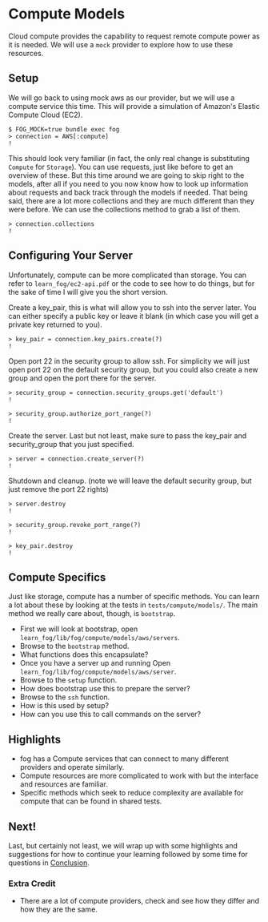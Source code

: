 # Compute Models

Cloud compute provides the capability to request remote compute power as it is needed. We will use a `mock` provider to explore how to use these resources.

## Setup

We will go back to using mock aws as our provider, but we will use a compute service this time. This will provide a simulation of Amazon's Elastic Compute Cloud (EC2).

    $ FOG_MOCK=true bundle exec fog
    > connection = AWS[:compute]
    !

This should look very familiar (in fact, the only real change is substituting `Compute` for `Storage`). You can use requests, just like before to get an overview of these.  But this time around we are going to skip right to the models, after all if you need to you now know how to look up information about requests and back track through the models if needed.  That being said, there are a lot more collections and they are much different than they were before. We can use the collections method to grab a list of them.

    > connection.collections
    !

## Configuring Your Server

Unfortunately, compute can be more complicated than storage. You can refer to `learn_fog/ec2-api.pdf` or the code to see how to do things, but for the sake of time I will give you the short version.

Create a key_pair, this is what will allow you to ssh into the server later.  You can either specify a public key or leave it blank (in which case you will get a private key returned to you).

    > key_pair = connection.key_pairs.create(?)
    !

Open port 22 in the security group to allow ssh.  For simplicity we will just open port 22 on the default security group, but you could also create a new group and open the port there for the server.

    > security_group = connection.security_groups.get('default')
    !

    > security_group.authorize_port_range(?)
    !

Create the server.  Last but not least, make sure to pass the key_pair and security_group that you just specified.

    > server = connection.create_server(?)
    !

Shutdown and cleanup. (note we will leave the default security group, but just remove the port 22 rights)

    > server.destroy
    !

    > security_group.revoke_port_range(?)
    !

    > key_pair.destroy
    !

## Compute Specifics

Just like storage, compute has a number of specific methods. You can learn a lot about these by looking at the tests in `tests/compute/models/`.  The main method we really care about, though, is `bootstrap`.

* First we will look at bootstrap, open `learn_fog/lib/fog/compute/models/aws/servers`.
* Browse to the `bootstrap` method.
* What functions does this encapsulate?
* Once you have a server up and running Open `learn_fog/lib/fog/compute/models/aws/server`.
* Browse to the `setup` function.
* How does bootstrap use this to prepare the server?
* Browse to the `ssh` function.
* How is this used by setup?
* How can you use this to call commands on the server?

## Highlights

* fog has a Compute services that can connect to many different providers and operate similarly.
* Compute resources are more complicated to work with but the interface and resources are familiar.
* Specific methods which seek to reduce complexity are available for compute that can be found in shared tests.

## Next!

Last, but certainly not least, we will wrap up with some highlights and suggestions for how to continue your learning followed by some time for questions in [Conclusion](7_conclusion.html).

### Extra Credit

* There are a lot of compute providers, check and see how they differ and how they are the same.

